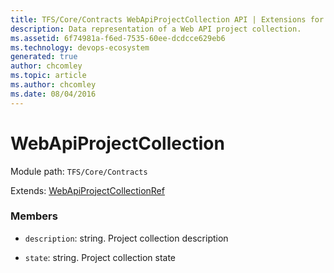```yaml
---
title: TFS/Core/Contracts WebApiProjectCollection API | Extensions for Azure DevOps Services
description: Data representation of a Web API project collection.
ms.assetid: 6f74981a-f6ed-7535-60ee-dcdcce629eb6
ms.technology: devops-ecosystem
generated: true
author: chcomley
ms.topic: article
ms.author: chcomley
ms.date: 08/04/2016
---
```


# WebApiProjectCollection

Module path: `TFS/Core/Contracts`

Extends: [WebApiProjectCollectionRef](../../../TFS/Core/Contracts/WebApiProjectCollectionRef.md)

### Members

- `description`: string. Project collection description

- `state`: string. Project collection state
